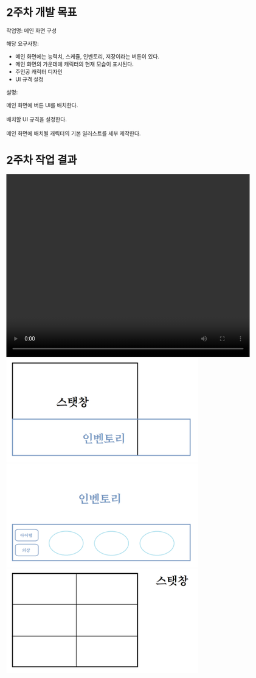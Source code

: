 # 2주차 개발 목표

작업명: 메인 화면 구성

해당 요구사항: 
*  메인 화면에는 능력치, 스케쥴, 인벤토리, 저장이라는 버튼이 있다.
*  메인 화면의 가운데에 캐릭터의 현재 모습이 표시된다.
*  주인공 캐릭터 디자인
*  UI 규격 설정

설명:   

메인 화면에 버튼 UI를 배치한다.  
<br>
배치할 UI 규격을 설정한다.  
<br>
메인 화면에 배치될 캐릭터의 기본 일러스트를 세부 제작한다.  


# 2주차 작업 결과
<video controls width="640" height="480">
    <source src="files/w02/2주차_작업결과.mp4" type="video/mp4">
    Sorry, your browser doesn't support embedded videos.
</video>

<img src = "./files/w02/img/UI규격.png">  
<img src = "./files/w02/img/인벤토리규격.png">  
<img src = "./files/w02/img/스탯창규격.png">

